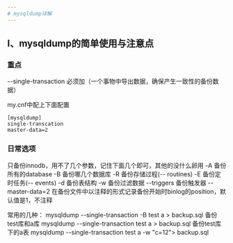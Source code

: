 ```yaml
---
# mysqldump详解
---
```


## Ⅰ、mysqldump的简单使用与注意点

### 重点
--single-transaction 必须加（一个事物中导出数据，确保产生一致性的备份数据）

my.cnf中配上下面配置
```
[mysqldump]
single-transcation
master-data=2
```

### 日常选项
只备份innodb，用不了几个参数，记住下面几个即可，其他的没什么卵用
-A 备份所有的database
-B 备份哪几个数据库
-R 备份存储过程(-- routines)
-E 备份定时任务(-- events)
-d 备份表结构
-w 备份过滤数据
--triggers 备份触发器
--master-data=2 在备份文件中以注释的形式记录备份开始时binlog的position，默认值是1，不注释

常用的几种：
mysqldump --single-transaction -B test a > backup.sql    备份test库和a库
mysqldump --single-transaction test a > backup.sql       备份test库下的a表
mysqldump --single-transaction test a -w "c=12"> backup.sql

